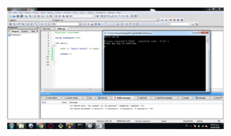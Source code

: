 ![Hello Wodld](https://github.com/omarslol/AED/blob/master/Imagenes/HolaMundo/SalidaDeHolaMundo.png)
